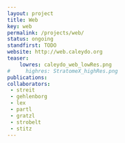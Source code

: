 ```yaml
---
layout: project
title: Web
key: web
permalink: /projects/web/
status: ongoing
standfirst: TODO
website: http://web.caleydo.org
teaser: 
    lowres: caleydo_web_lowRes.png
#     highres: StratomeX_highRes.png
publications:
collaborators:
 - streit 
 - gehlenborg
 - lex
 - partl
 - gratzl
 - strobelt
 - stitz
---
```

